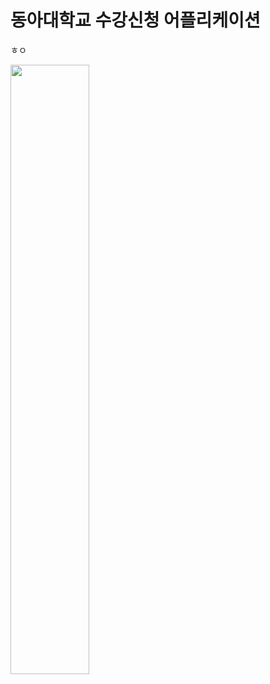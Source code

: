 동아대학교 수강신청 어플리케이션
=============

ㅎㅇ






<img src="https://user-images.githubusercontent.com/40492343/69025588-013e4e80-0a0b-11ea-923e-3337e0ec6d16.png" width="50%"></img>
